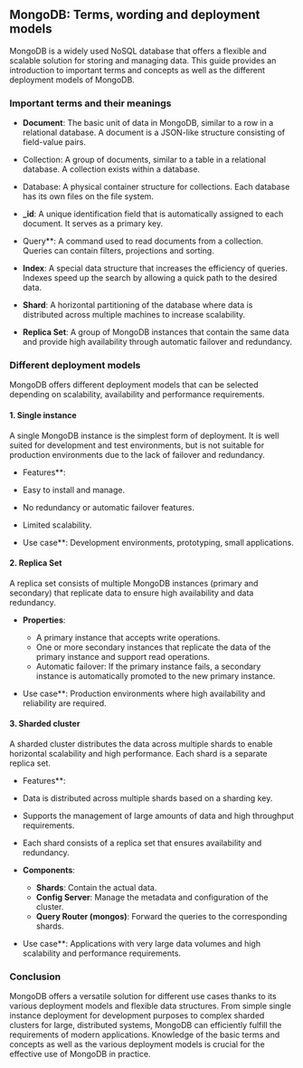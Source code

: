 
## MongoDB: Terms, wording and deployment models

MongoDB is a widely used NoSQL database that offers a flexible and scalable solution for storing and managing data. This guide provides an introduction to important terms and concepts as well as the different deployment models of MongoDB.

### Important terms and their meanings

- **Document**: The basic unit of data in MongoDB, similar to a row in a relational database. A document is a JSON-like structure consisting of field-value pairs.

-  Collection: A group of documents, similar to a table in a relational database. A collection exists within a database.

-  Database: A physical container structure for collections. Each database has its own files on the file system.

- **_id**: A unique identification field that is automatically assigned to each document. It serves as a primary key.

-  Query**: A command used to read documents from a collection. Queries can contain filters, projections and sorting.

- **Index**: A special data structure that increases the efficiency of queries. Indexes speed up the search by allowing a quick path to the desired data.

- **Shard**: A horizontal partitioning of the database where data is distributed across multiple machines to increase scalability.

- **Replica Set**: A group of MongoDB instances that contain the same data and provide high availability through automatic failover and redundancy.

### Different deployment models

MongoDB offers different deployment models that can be selected depending on scalability, availability and performance requirements.

#### 1. Single instance

A single MongoDB instance is the simplest form of deployment. It is well suited for development and test environments, but is not suitable for production environments due to the lack of failover and redundancy.

-  Features**:
  - Easy to install and manage.
  - No redundancy or automatic failover features.
  - Limited scalability.

-  Use case**: Development environments, prototyping, small applications.

#### 2. Replica Set

A replica set consists of multiple MongoDB instances (primary and secondary) that replicate data to ensure high availability and data redundancy.

- **Properties**:
  - A primary instance that accepts write operations.
  - One or more secondary instances that replicate the data of the primary instance and support read operations.
  - Automatic failover: If the primary instance fails, a secondary instance is automatically promoted to the new primary instance.

-  Use case**: Production environments where high availability and reliability are required.

#### 3. Sharded cluster

A sharded cluster distributes the data across multiple shards to enable horizontal scalability and high performance. Each shard is a separate replica set.

-  Features**:
  - Data is distributed across multiple shards based on a sharding key.
  - Supports the management of large amounts of data and high throughput requirements.
  - Each shard consists of a replica set that ensures availability and redundancy.

- **Components**:
  - **Shards**: Contain the actual data.
  - **Config Server**: Manage the metadata and configuration of the cluster.
  - **Query Router (mongos)**: Forward the queries to the corresponding shards.

-  Use case**: Applications with very large data volumes and high scalability and performance requirements.

### Conclusion

MongoDB offers a versatile solution for different use cases thanks to its various deployment models and flexible data structures. From simple single instance deployment for development purposes to complex sharded clusters for large, distributed systems, MongoDB can efficiently fulfill the requirements of modern applications. Knowledge of the basic terms and concepts as well as the various deployment models is crucial for the effective use of MongoDB in practice.


